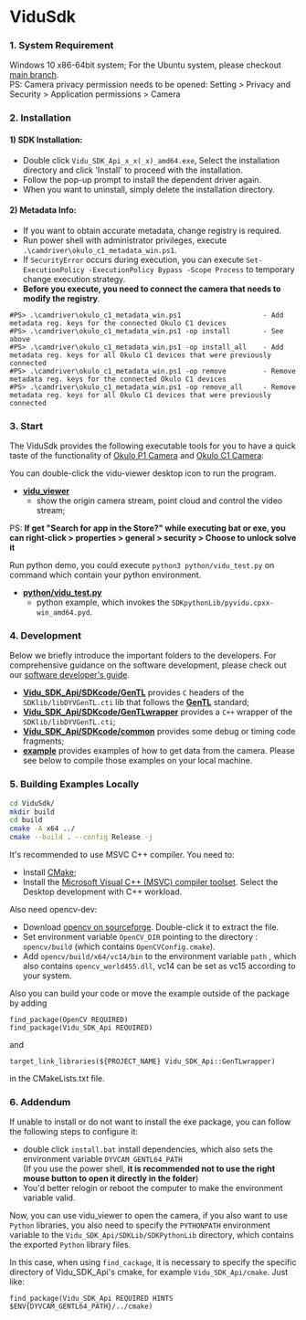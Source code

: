 # ViduSdk

### 1. System Requirement

Windows 10 x86-64bit system; For the Ubuntu system, please checkout [main branch](https://github.com/point-spread/ViduSdk).  
PS: Camera privacy permission needs to be opened: Setting > Privacy and Security > Application permissions > Camera

### 2. Installation

#### 1) SDK Installation:

* Double click `Vidu_SDK_Api_x_x(_x)_amd64.exe`, Select the installation directory and click 'Install' to proceed with the installation.
* Follow the pop-up prompt to install the dependent driver again.
* When you want to uninstall, simply delete the installation directory.

#### 2) Metadata Info:

* If you want to obtain accurate metadata, change registry is required.
* Run power shell with administrator privileges, execute `.\camdriver\okulo_c1_metadata_win.ps1`.
* If `SecurityError` occurs during execution, you can execute `Set-ExecutionPolicy -ExecutionPolicy Bypass -Scope Process` to temporary change execution strategy.
* **Before you execute, you need to connect the camera that needs to modify the registry**.
```
#PS> .\camdriver\okulo_c1_metadata_win.ps1                    - Add metadata reg. keys for the connected Okulo C1 devices
#PS> .\camdriver\okulo_c1_metadata_win.ps1 -op install        - See above
#PS> .\camdriver\okulo_c1_metadata_win.ps1 -op install_all    - Add metadata reg. keys for all Okulo C1 devices that were previously connected
#PS> .\camdriver\okulo_c1_metadata_win.ps1 -op remove         - Remove metadata reg. keys for the connected Okulo C1 devices
#PS> .\camdriver\okulo_c1_metadata_win.ps1 -op remove_all     - Remove metadata reg. keys for all Okulo C1 devices that were previously connected
```

### 3. Start

The ViduSdk provides the following executable tools for you to have a quick taste of the functionality of [Okulo P1 Camera](https://www.pointspread.cn/okulo-p1) and [Okulo C1 Camera](https://www.pointspread.cn/okulo-c1):

You can double-click the vidu-viewer desktop icon to run the program.
* **[vidu_viewer](vidu_viewer.exe)**
  * show the origin camera stream, point cloud and control the video stream;

PS: **If get "Search for app in the Store?" while executing bat or exe, you can right-click > properties > general > security > Choose to unlock solve it**

Run python demo, you could execute `python3 python/vidu_test.py` on command which contain your python environment.
* **[python/vidu_test.py](./python/vidu_test.py)**
  * python example, which invokes the ``SDKpythonLib/pyvidu.cpxx-win_amd64.pyd``.

### 4. Development

Below we briefly introduce the important folders to the developers. For comprehensive guidance on the software development, please check out our [software developer's guide](https://fv9fikyv7kp.feishu.cn/drive/folder/K4KSfXzwUl5FnIdXq1Dca5IFnWo).

* **[Vidu_SDK_Api/SDKcode/GenTL](./Vidu_SDK_Api/SDKcode/GenTL)** provides ``C`` headers of the ``SDKlib/libDYVGenTL.cti`` lib that follows the **[GenTL](https://www.emva.org/wp-content/uploads/GenICam_GenTL_1_5.pdf)** standard;
* **[Vidu_SDK_Api/SDKcode/GenTLwrapper](./Vidu_SDK_Api/SDKcode/GenTLwrapper)** provides a ``C++`` wrapper of the ``SDKlib/libDYVGenTL.cti``;
* **[Vidu_SDK_Api/SDKcode/common](./Vidu_SDK_Api/SDKcode/common)** provides some debug or timing code fragments;
* **[example](./example)** provides examples of how to get data from the camera. Please see below to compile those examples on your local machine.

### 5. Building Examples Locally

```bash
cd ViduSdk/
mkdir build
cd build
cmake -A x64 ../
cmake --build . --config Release -j 
```

It's recommended to use MSVC C++ compiler. You need to:
- Install [CMake](https://github.com/Kitware/CMake/releases/download/v3.23.2/cmake-3.23.2-windows-x86_64.msi);
- Install the [Microsoft Visual C++ (MSVC) compiler toolset](https://aka.ms/vs/17/release/vs_BuildTools.exe). Select the Desktop development with C++ workload.

Also need opencv-dev:
* Download [opencv on sourceforge](https://udomain.dl.sourceforge.net/project/opencvlibrary/4.5.5/opencv-4.5.5-vc14_vc15.exe). Double-click it to extract the file.
* Set environment variable `OpenCV_DIR` pointing to the directory : `opencv/build` (which contains `OpenCVConfig.cmake`).
* Add `opencv/build/x64/vc14/bin` to the environment variable `path` , which also contains `opencv_world455.dll`, vc14 can be set as vc15 according to your system.

Also you can build your code or move the example outside of the package by adding

```
find_package(OpenCV REQUIRED)
find_package(Vidu_SDK_Api REQUIRED)
```

and

```
target_link_libraries(${PROJECT_NAME} Vidu_SDK_Api::GenTLwrapper)
```

in the CMakeLists.txt file.

### 6. Addendum

If unable to install or do not want to install the exe package, you can follow the following steps to configure it:

 * double click `install.bat` install dependencies, which also sets the environment variable `DYVCAM_GENTL64_PATH`  
   (If you use the power shell, **it is recommended not to use the right mouse button to open it directly in the folder**)
 * You'd better relogin or reboot the computer to make the environment variable valid.

Now, you can use vidu_viewer to open the camera, if you also want to use `Python` libraries, you also need to specify the `PYTHONPATH` environment variable to the `Vidu_SDK_Api/SDKLib/SDKPythonLib` directory, which contains the exported `Python` library files.

In this case, when using `find_cackage`, it is necessary to specify the specific directory of Vidu_SDK_Api's cmake, for example `Vidu_SDK_Api/cmake`. Just like:
```
find_package(Vidu_SDK_Api REQUIRED HINTS $ENV{DYVCAM_GENTL64_PATH}/../cmake)
```


